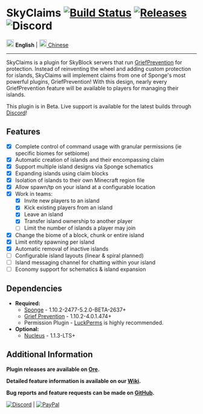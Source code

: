 # SkyClaims [![Build Status](https://img.shields.io/teamcity/https/ci.devonthe.rocks/s/SkyClaims_Build.svg)](https://ci.devonthe.rocks/viewType.html?buildTypeId=btN&guest=1) [![Releases](https://img.shields.io/github/downloads/DevOnTheRocks/SkyClaims/total.svg)](https://github.com/DevOnTheRocks/SkyClaims/releases) ![Discord](https://img.shields.io/discord/265190931072942080.svg)

<img src="https://github.com/DevOnTheRocks/SkyClaims/wiki/images/united_states.png" title="en-US" height="20"> <b>English</b> 
| <a href="https://github.com/DevOnTheRocks/SkyClaims/blob/sponge/api-5/README.zh-CN.md"><img src="https://github.com/DevOnTheRocks/SkyClaims/wiki/images/china.png" title="zh-CN" height="20"> Chinese</a>
<hr/>

SkyClaims is a plugin for SkyBlock servers that run [GriefPrevention](https://forums.spongepowered.org/t/griefprevention-official-thread/1123) for protection.
Instead of reinventing the wheel and adding custom protection for islands, SkyClaims will implement claims from one of Sponge's most powerful plugins, GriefPrevention!
With this design, nearly every GriefPrevention feature will be available to players for managing their islands.

This plugin is in Beta. Live support is available for the latest builds through [Discord](https://discord.gg/EkVQycV)!

## Features

- [X] Complete control of command usage with granular permissions (ie specific biomes for setbiome)
- [X] Automatic creation of islands and their encompassing claim
- [X] Support multiple island designs via Sponge schematics
- [X] Expanding islands using claim blocks
- [X] Isolation of islands to their own Minecraft region file
- [X] Allow spawn/tp on your island at a configurable location
- [X] Work in teams:
    - [X] Invite new players to an island
    - [X] Kick existing players from an island
    - [X] Leave an island
    - [X] Transfer island ownership to another player
    - [ ] Limit the number of islands a player may join
- [X] Change the biome of a block, chunk or entire island
- [X] Limit entity spawning per island
- [X] Automatic removal of inactive islands
- [ ] Configurable island layouts (linear & spiral planned)
- [ ] Island messaging channel for chatting within your island
- [ ] Economy support for schematics & island expansion

## Dependencies

- **Required:**
   - [Sponge](https://www.spongepowered.org/downloads) - 1.10.2-2477-5.2.0-BETA-2637+
   - [Grief Prevention](https://forums.spongepowered.org/t/griefprevention-official-thread/1123) - 1.10.2-4.0.1.474+
   - Permission Plugin - [LuckPerms](https://forums.spongepowered.org/t/luckperms-an-advanced-permissions-plugin/14274) is highly recommended.
- **Optional:**
   - [Nucleus](https://nucleuspowered.org) - 1.1.3-LTS+
   <!-- - Economy Plugin - [Economy Lite](https://ore.spongepowered.org/Flibio/EconomyLite), [Total Economy](https://ore.spongepowered.org/Erigitic/Total-Economy), or any other Sponge Economy plugin of your choosing. -->

## Additional Information

**Plugin releases are available on [Ore](https://ore.spongepowered.org/Mohron/SkyClaims/).**

**Detailed feature information is available on our [Wiki](https://devontherocks.github.io/SkyClaims/).**

**Bug reports and feature requests can be made on [GitHub](https://github.com/DevOnTheRocks/SkyClaims/issues).**

[![Discord](https://github.com/DevOnTheRocks/SkyClaims/wiki/images/Discord.png)](https://discord.gg/EkVQycV)
| [![PayPal](https://github.com/DevOnTheRocks/SkyClaims/wiki/images/Paypal.png)](https://www.paypal.me/mohron)
